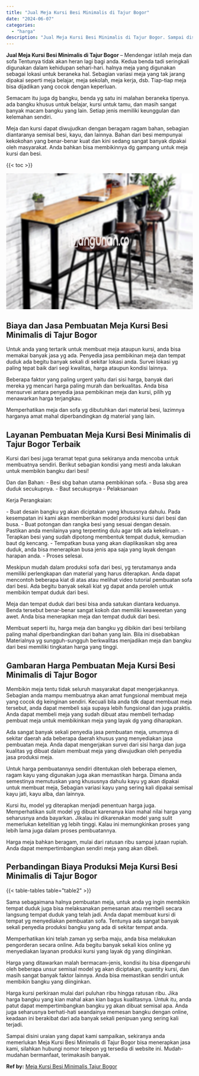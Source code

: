 ```yaml
---
title: "Jual Meja Kursi Besi Minimalis di Tajur Bogor"
date: "2024-06-07"
categories: 
  - "harga"
description: "Jual Meja Kursi Besi Minimalis di Tajur Bogor. Sampai disini uraian yang dapat kami sampaikan, sekiranya anda memerlukan Meja Kursi Besi Minimalis di Tajur B..."
---
```


**Jual Meja Kursi Besi Minimalis di Tajur Bogor** – Mendengar istilah meja dan sofa Tentunya tidak akan heran lagi bagi anda. Kedua benda tadi seringkali digunakan dalam kehidupan sehari-hari. halnya meja yang digunakan sebagai lokasi untuk beraneka hal. Sebagian variasi meja yang tak jarang dipakai seperti meja belajar, meja sekolah, meja kerja, dsb. Tiap-tiap meja bisa dijadikan yang cocok dengan keperluan.

Semacam itu juga dg bangku, benda yg satu ini malahan beraneka tipenya. ada bangku khusus untuk belajar, kursi untuk tamu, dan masih sangat banyak macam bangku yang lain. Setiap jenis memiliki keunggulan dan kelemahan sendiri.

Meja dan kursi dapat diwujudkan dengan beragam ragam bahan, sebagian diantaranya semisal besi, kayu, dan lainnya. Bahan dari besi mempunyai kekokohan yang benar-benar kuat dan kini sedang sangat banyak dipakai oleh masyarakat. Anda bahkan bisa membikinnya dg gampang untuk meja kursi dan besi.

{{< toc >}}

![Jual Meja Kursi Besi Minimalis di Tajur Bogor](/images/jual-meja-besi-murah11.png)

## Biaya dan Jasa Pembuatan Meja Kursi Besi Minimalis di Tajur Bogor

Untuk anda yang tertarik untuk membuat meja ataupun kursi, anda bisa memakai banyak jasa yg ada. Penyedia jasa pembikinan meja dan tempat duduk ada begitu banyak sekali di sekitar lokasi anda. Survei lokasi yg paling tepat baik dari segi kwalitas, harga ataupun kondisi lainnya.

Beberapa faktor yang paling urgent yaitu dari sisi harga, banyak dari mereka yg mencari harga paling murah dan berkualitas. Anda bisa mensurvei antara penyedia jasa pembikinan meja dan kursi, pilih yg menawarkan harga terjangkau.

Memperhatikan meja dan sofa yg dibutuhkan dari material besi, lazimnya harganya amat mahal diperbandingkan dg material yang lain.

## Layanan Pembuatan Meja Kursi Besi Minimalis di Tajur Bogor Terbaik

Kursi dari besi juga teramat tepat guna sekiranya anda mencoba untuk membuatnya sendiri. Berikut sebagian kondisi yang mesti anda lakukan untuk membikin bangku dari besi!

Dan dan Bahan: - Besi sbg bahan utama pembikinan sofa. - Busa sbg area duduk secukupnya. - Baut secukupnya - Pelaksanaan

Kerja Perangkaian:

\- Buat desain bangku yg akan diciptakan yang khususnya dahulu. Pada kesempatan ini kami akan memberikan model produksi kursi dari besi dan busa. - Buat potongan dan rangka besi yang sesuai dengan desain. Pastikan anda menilainya yang terpenting dulu agar tdk ada kekeliruan. - Terapkan besi yang sudah dipotong membentuk tempat duduk, kemudian baut dg kencang. - Tempatkan busa yang akan diaplikasikan sbg area duduk, anda bisa menerapkan busa jenis apa saja yang layak dengan harapan anda. - Proses selesai.

Meskipun mudah dalam produksi sofa dari besi, yg terutamanya anda memiliki perlengkapan dan material yang harus diterapkan. Anda dapat mencontoh beberapa kiat di atas atau melihat video tutorial pembuatan sofa dari besi. Ada begitu banyak sekali kiat yg dapat anda peroleh untuk membikin tempat duduk dari besi.

Meja dan tempat duduk dari besi bisa anda satukan diantara keduanya. Benda tersebut benar-benar sangat kokoh dan memiliki keaweeetan yang awet. Anda bisa menerapkan meja dan tempat duduk dari besi.

Membuat seperti itu, harga meja dan bangku yg dibikin dari besi terbilang paling mahal diperbandingkan dari bahan yang lain. Bila ini disebabkan Materialnya yg sungguh-sungguh berkwalitas menjadikan meja dan bangku dari besi memiliki tingkatan harga yang tinggi.

## Gambaran Harga Pembuatan Meja Kursi Besi Minimalis di Tajur Bogor

Membikin meja tentu tidak seluruh masyarakat dapat mengerjakannya. Sebagian anda mampu membuatnya akan amat fungsional membuat meja yang cocok dg keinginan sendiri. Kecuali bila anda tdk dapat membuat meja tersebut, anda dapat membeli saja supaya lebih fungsional dan juga praktis. Anda dapat membeli meja yang sudah dibuat atau membeli terhadap pembuat meja untuk membikinkan meja yang layak dg yang diharapkan.

Ada sangat banyak sekali penyedia jasa pembuatan meja, umumnya di sekitar daerah ada beberapa daerah khusus yang menyediakan jasa pembuatan meja. Anda dapat mengerjakan survei dari sisi harga dan juga kualitas yg dibuat dalam membuat meja yang diwujudkan oleh penyedia jasa produksi meja.

Untuk harga pembuatannya sendiri ditentukan oleh beberapa elemen, ragam kayu yang digunakan juga akan memastikan harga. Dimana anda semestinya memutuskan yang khususnya dahulu kayu yg akan dipakai untuk membuat meja, Sebagian variasi kayu yang sering kali dipakai semisal kayu jati, kayu alba, dan lainnya.

Kursi itu, model yg diterapkan menjadi penentuan harga juga. Memperhatikan sulit model yg dibuat karenanya kian mahal nilai harga yang seharusnya anda bayarkan. Jikalau ini dikarenakan model yang sulit memerlukan ketelitian yg lebih tinggi. Kalau ini memungkinkan proses yang lebih lama juga dalam proses pembuatannya.

Harga meja bahkan beragam, mulai dari ratusan ribu sampai jutaan rupiah. Anda dapat mempertimbangkan sendiri meja yang akan dibeli.

## Perbandingan Biaya Produksi Meja Kursi Besi Minimalis di Tajur Bogor

{{< table-tables table="table2" >}}

Sama sebagaimana halnya pembuatan meja, untuk anda yg ingin membikin tempat duduk juga bisa melaksanakan pemesanan atau membeli secara langsung tempat duduk yang telah jadi. Anda dapat membuat kursi di tempat yg menyediakan pembuatan sofa. Tentunya ada sangat banyak sekali penyedia produksi bangku yang ada di sekitar tempat anda.

Memperhatikan kini telah zaman yg serba maju, anda bisa melakukan pengorderan secara online. Ada begitu banyak sekali kios online yg menyediakan layanan produksi kursi yang layak dg yang diinginkan.

Harga yang ditawarkan malah bermacam-jenis, kondisi itu bisa dipengaruhi oleh beberapa unsur semisal model yg akan diciptakan, quantity kursi, dan masih sangat banyak faktor lainnya. Anda bisa memastikan sendiri untuk membikin bangku yang diinginkan.

Harga kursi perkiraan mulai dari puluhan ribu hingga ratusan ribu. Jika harga bangku yang kian mahal akan kian bagus kualitasnya. Untuk itu, anda patut dapat mempertimbangkan bangku yg akan dibuat semisal apa. Anda juga seharusnya berhati-hati seandainya memesan bangku dengan online, keadaan ini berakibat dari ada banyak sekali penipuan yang sering kali terjadi.

Sampai disini uraian yang dapat kami sampaikan, sekiranya anda memerlukan Meja Kursi Besi Minimalis di Tajur Bogor bisa menerapkan jasa kami, silahkan hubungi nomor telepon yg tersedia di website ini. Mudah-mudahan bermanfaat, terimakasih banyak.

**Ref by:** [Meja Kursi Besi Minimalis Tajur Bogor](https://id.wikipedia.org/wiki/Meja)
